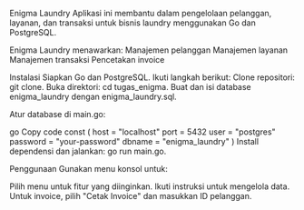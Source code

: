 Enigma Laundry
Aplikasi ini membantu dalam pengelolaan pelanggan, layanan, dan transaksi untuk bisnis laundry menggunakan Go dan PostgreSQL.

Enigma Laundry menawarkan:
Manajemen pelanggan
Manajemen layanan
Manajemen transaksi
Pencetakan invoice

Instalasi
Siapkan Go dan PostgreSQL. Ikuti langkah berikut:
Clone repositori: git clone.
Buka direktori: cd tugas_enigma.
Buat dan isi database enigma_laundry dengan enigma_laundry.sql.

Atur database di main.go:

go
Copy code
const (
    host     = "localhost"
    port     = 5432
    user     = "postgres"
    password = "your-password"
    dbname   = "enigma_laundry"
)
Install dependensi dan jalankan: go run main.go.

Penggunaan
Gunakan menu konsol untuk:

Pilih menu untuk fitur yang diinginkan.
Ikuti instruksi untuk mengelola data.
Untuk invoice, pilih "Cetak Invoice" dan masukkan ID pelanggan.